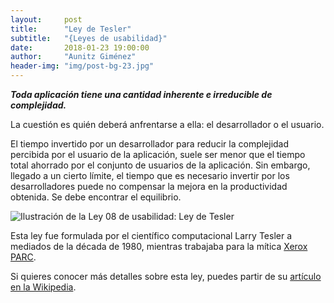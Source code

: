 ```yaml
---
layout:     post
title:      "Ley de Tesler"
subtitle:   "{Leyes de usabilidad}"
date:       2018-01-23 19:00:00
author:     "Aunitz Giménez"
header-img: "img/post-bg-23.jpg"
---
```


<p><em><strong>Toda aplicación tiene una cantidad inherente e irreducible de complejidad.</strong></em></p>

<p>La cuestión es quién deberá anfrentarse a ella: el desarrollador o el usuario.</p>

<p>El tiempo invertido por un desarrollador para reducir la complejidad percibida por el usuario de la aplicación, suele ser menor que el tiempo total ahorrado por el conjunto de usuarios de la aplicación. Sin embargo, llegado a un cierto límite, el tiempo que es necesario invertir por los desarrolladores puede no compensar la mejora en la productividad obtenida. Se debe encontrar el equilibrio.</p>

<p><img src="{{ site.baseurl }}/img/ley-08-ley-de-tesler.png" alt="Ilustración de la Ley 08 de usabilidad: Ley de Tesler"></p>

<p>Esta ley fue formulada por el científico computacional Larry Tesler a mediados de la década de 1980, mientras trabajaba para la mítica <a href="https://es.wikipedia.org/wiki/Xerox_PARC" target="_blank">Xerox PARC</a>.</p>

<p>Si quieres conocer más detalles sobre esta ley, puedes partir de su <a href="https://en.wikipedia.org/wiki/Law_of_conservation_of_complexity" target="_blank">artículo en la Wikipedia</a>.</p>